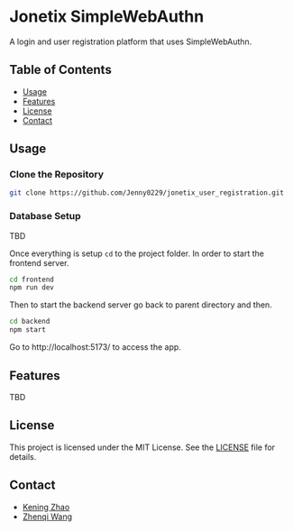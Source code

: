 # Jonetix SimpleWebAuthn

A login and user registration platform that uses SimpleWebAuthn.

## Table of Contents

- [Usage](#usage)
- [Features](#features)
- [License](#license)
- [Contact](#contact)

## Usage

### Clone the Repository
   ```sh
   git clone https://github.com/Jenny0229/jonetix_user_registration.git
   ```
### Database Setup
TBD

Once everything is setup `cd` to the project folder. In order to start the frontend server.

```bash
cd frontend
npm run dev
```

Then to start the backend server go back to parent directory and then.

```bash
cd backend
npm start
```
Go to http://localhost:5173/ to access the app.

## Features
TBD

## License

This project is licensed under the MIT License. See the [LICENSE](LICENSE) file for details.

## Contact

- [Kening Zhao](mailto:keningz@umich.edu)
- [Zhenqi Wang](mailto:zhenqi@umich.edu)
